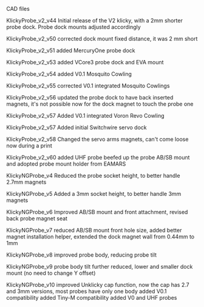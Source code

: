 CAD files

KlickyProbe_v2_v44
Initial release of the V2 klicky, with a 2mm shorter probe dock. Probe dock mounts adjusted accordingly

KlickyProbe_v2_v50
corrected dock mount fixed distance, it was 2 mm short

KlickyProbe_v2_v51
added MercuryOne probe dock

KlickyProbe_v2_v53
added VCore3 probe dock and EVA mount

KlickyProbe_v2_v54
added V0.1 Mosquito Cowling

KlickyProbe_v2_v55
corrected V0.1 integrated Mosquito Cowlings

KlickyProbe_v2_v56
updated the probe dock to have back inserted magnets, it's not possible now for the dock magnet to touch the probe one

KlickyProbe_v2_v57
Added V0.1 integrated Voron Revo Cowling

KlickyProbe_v2_v57
Added initial Switchwire servo dock

KlickyProbe_v2_v58
Changed the servo arms magnets, can't come loose now during a print

KlickyProbe_v2_v60
added UHF probe
beefed up the probe AB/SB mount and adopted probe mount holder from EAMARS



KlickyNGProbe_v4
Reduced the probe socket height, to better handle 2.7mm magnets

KlickyNGProbe_v5
Added a 3mm socket height, to better handle 3mm magnets

KlickyNGProbe_v6
Improved AB/SB mount and front attachment, revised back probe magnet seat

KlickyNGProbe_v7
reduced AB/SB mount front hole size, added better magnet installation helper, extended the dock magnet wall from 0.44mm to 1mm

KlickyNGProbe_v8
improved probe body, reducing probe tilt

KlickyNGProbe_v9
probe body tilt further reduced, lower and smaller dock mount (no need to change Y offset)

KlickyNGProbe_v10
improved Unklicky cap function, now the cap has 2.7 and 3mm versions, most probes have only one body
added V0.1 compatibility
added Tiny-M compatibility
added V0 and UHF probes